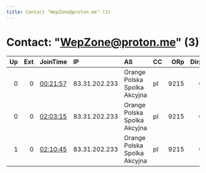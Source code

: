 ```yaml
---
title: Contact "WepZone@proton.me" (3)
---
```


# Contact: "WepZone@proton.me" (3)

|   Up |   Ext | JoinTime                                                                                              | IP            | AS                           | CC   |   ORp |   Dirp | OS    | Version   | Nickname   |   eFamMembers |
|-----:|------:|:------------------------------------------------------------------------------------------------------|:--------------|:-----------------------------|:-----|------:|-------:|:------|:----------|:-----------|--------------:|
|    0 |     0 | [00:21:57](https://nusenu.github.io/OrNetStats/w/relay/A4103123AEE7306C95C2EC0554D31C62EF06B01B.html) | 83.31.202.233 | Orange Polska Spolka Akcyjna | pl   |  9215 |      0 | Linux | 0.4.7.10  | WepZone2   |             1 |
|    0 |     0 | [02:03:15](https://nusenu.github.io/OrNetStats/w/relay/454DECD3B1239F6E21A47D45554E989049F81F59.html) | 83.31.202.233 | Orange Polska Spolka Akcyjna | pl   |  9215 |      0 | Linux | 0.4.7.10  | WepZone2   |             1 |
|    1 |     0 | [02:10:45](https://nusenu.github.io/OrNetStats/w/relay/CACE55A5A4E21B502ACF5159B2464A772006F4A1.html) | 83.31.202.233 | Orange Polska Spolka Akcyjna | pl   |  9215 |      0 | Linux | 0.4.7.10  | WepZone2   |             2 |
